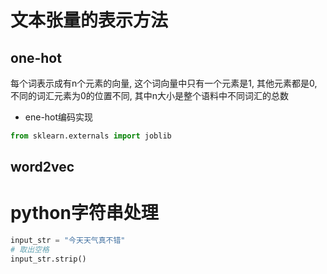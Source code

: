 # 文本张量的表示方法

## one-hot

每个词表示成有n个元素的向量, 这个词向量中只有一个元素是1, 其他元素都是0, 不同的词汇元素为0的位置不同, 其中n大小是整个语料中不同词汇的总数

- ene-hot编码实现
```python
from sklearn.externals import joblib
```
## word2vec


# python字符串处理

```python
input_str = "今天天气真不错"
# 取出空格
input_str.strip()
```
